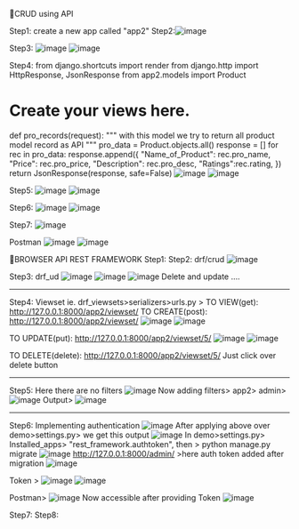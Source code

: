 🧩CRUD using API

Step1: create a new app called "app2"
Step2:![image](https://github.com/user-attachments/assets/1c62888a-caf7-41d2-aff2-f8494e14f9e2)

Step3:
![image](https://github.com/user-attachments/assets/b7928f3e-a02f-41bf-a125-0e498f584f14)
![image](https://github.com/user-attachments/assets/c69a7357-04e1-4868-98b9-059a98b3eb4f)


Step4:
from django.shortcuts import render
from django.http import HttpResponse, JsonResponse
from app2.models import Product

# Create your views here.
def pro_records(request):
    """
    with this model we try to return all product model record as API
    """
    pro_data = Product.objects.all()
    response = []
    for rec in pro_data:
        response.append({
            "Name_of_Product": rec.pro_name,
            "Price": rec.pro_price,
            "Description": rec.pro_desc,
            "Ratings":rec.rating,
        })
    return JsonResponse(response, safe=False)
![image](https://github.com/user-attachments/assets/995eb93e-427b-48a6-b145-79df82ff91b5)
![image](https://github.com/user-attachments/assets/921e171c-3f55-4fb6-afc6-13fea9aa5086)


Step5:
![image](https://github.com/user-attachments/assets/03d3a83f-c6cd-4876-8cb2-1df4509669d1)
![image](https://github.com/user-attachments/assets/5ee9b4ef-b279-46a6-9194-09bdd10512a7)


Step6:
![image](https://github.com/user-attachments/assets/8860a9d3-70fa-40dc-99cb-ea57da59114d)
![image](https://github.com/user-attachments/assets/9b9610be-f43b-43d5-a903-b793e106b487)



Step7:
![image](https://github.com/user-attachments/assets/386e27e1-4364-404d-80e4-990aa068b733)

Postman
![image](https://github.com/user-attachments/assets/ee888d90-dcb5-4e74-b9ad-3cd66abedb90)
![image](https://github.com/user-attachments/assets/17765c38-f6ce-4cac-afd7-347c189ade53)

🧩BROWSER API REST FRAMEWORK
Step1:
Step2: drf/crud
![image](https://github.com/user-attachments/assets/c6b0144c-ff8e-4e50-ba9e-5191c08ccfe4)

Step3: drf_ud
![image](https://github.com/user-attachments/assets/960d43fe-382c-45d8-b55e-57bb41eadc02)
![image](https://github.com/user-attachments/assets/f1695dc5-e033-43b8-9bc3-e3db6f55f778)
![image](https://github.com/user-attachments/assets/11ec37f9-37d0-479f-80bb-e0560ca9bdbb)
Delete and update ....

*******************************************************************************************************************
Step4: Viewset ie. drf_viewsets>serializers>urls.py >
TO VIEW(get): http://127.0.0.1:8000/app2/viewset/
TO CREATE(post): http://127.0.0.1:8000/app2/viewset/
![image](https://github.com/user-attachments/assets/47ff170b-49bc-4f87-bf28-4f3e255f16e2)
![image](https://github.com/user-attachments/assets/0e1bc0b8-556b-420e-9f4f-f3463a712c7a)

TO UPDATE(put): http://127.0.0.1:8000/app2/viewset/5/
![image](https://github.com/user-attachments/assets/0f22a06b-7194-46d7-87f6-08c1dc2d2080)
![image](https://github.com/user-attachments/assets/ab09d53e-513b-4b13-a0db-e0a180db7c96)

TO DELETE(delete): http://127.0.0.1:8000/app2/viewset/5/
Just click over delete button

*******************************************************************************************************************
Step5: Here there are no filters
![image](https://github.com/user-attachments/assets/4a5ccd8b-b068-4163-9338-de12cfa21d58)
Now adding filters> app2> admin> ![image](https://github.com/user-attachments/assets/1bd1eadd-a5e1-46fa-a34d-8e1bef95342c)
Output> ![image](https://github.com/user-attachments/assets/eedacae1-e1e9-4b11-9b50-07a199eba06a)



*******************************************************************************************************************
Step6: Implementing authentication
![image](https://github.com/user-attachments/assets/14c92740-83cd-4b5a-bc45-8c09cb0fd93b)
After applying above over demo>settings.py> we get this output
![image](https://github.com/user-attachments/assets/8efbdd40-c2af-452a-9959-757d8d2150ce)
In demo>settings.py> Installed_apps> "rest_framework.authtoken",
then > python manage.py migrate
![image](https://github.com/user-attachments/assets/e1016257-15cd-46be-b766-5cdd96e6c10a)
http://127.0.0.1:8000/admin/ >here auth token added after migration
![image](https://github.com/user-attachments/assets/e7bad7ef-e2d2-49fd-882d-fcb11c23809c)


Token >
![image](https://github.com/user-attachments/assets/0dee769d-9adc-4599-8aa2-b5d33bd88216)
![image](https://github.com/user-attachments/assets/8ce489e5-622e-4a91-9eb7-580d4fea7eca)

Postman>
![image](https://github.com/user-attachments/assets/b8c16e3e-1d47-49ec-a1ee-410e1bdbe8c3)
Now accessible after providing Token
![image](https://github.com/user-attachments/assets/30db0a15-d30e-49bb-8d4b-dc741252ea1f)







Step7:
Step8:



